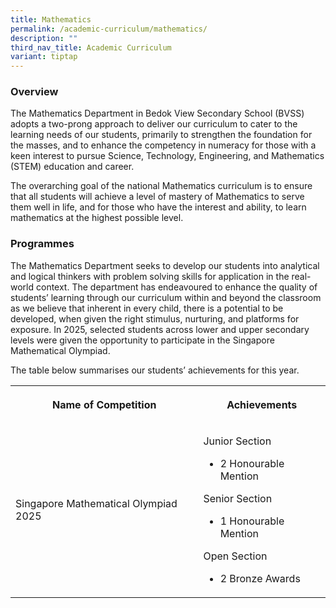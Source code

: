 ```yaml
---
title: Mathematics
permalink: /academic-curriculum/mathematics/
description: ""
third_nav_title: Academic Curriculum
variant: tiptap
---
```

<h3>Overview</h3>
<p>The Mathematics Department in Bedok View Secondary School (BVSS) adopts
a two-prong approach to deliver our curriculum to cater to the learning
needs of our students, primarily to strengthen the foundation for the masses,
and to enhance the competency in numeracy for those with a keen interest
to pursue Science, Technology, Engineering, and Mathematics (STEM) education
and career.</p>
<p>The overarching goal of the national Mathematics curriculum is to ensure
that all students will achieve a level of mastery of Mathematics to serve
them well in life, and for those who have the interest and ability, to
learn mathematics at the highest possible level.</p>
<h3>Programmes</h3>
<p>The Mathematics Department seeks to develop our students into analytical
and logical thinkers with problem solving skills for application in the
real-world context. The department has endeavoured to enhance the quality
of students’ learning through our curriculum within and beyond the classroom
as we believe that inherent in every child, there is a potential to be
developed, when given the right stimulus, nurturing, and platforms for
exposure. In 2025, selected students across lower and upper secondary levels
were given the opportunity to participate in the Singapore Mathematical
Olympiad.</p>
<p>The table below summarises our students’ achievements for this year.</p>
<table style="minWidth: 50px">
<colgroup>
<col>
<col>
</colgroup>
<tbody>
<tr>
<th rowspan="1" colspan="1">
<p>Name of Competition</p>
</th>
<th rowspan="1" colspan="1">
<p>Achievements</p>
</th>
</tr>
<tr>
<td rowspan="1" colspan="1">
<p>Singapore Mathematical Olympiad 2025</p>
</td>
<td rowspan="1" colspan="1">
<p>Junior Section</p>
<ul data-tight="true" class="tight">
<li>
<p>2 Honourable Mention</p>
</li>
</ul>
<p></p>
<p>Senior Section</p>
<ul data-tight="true" class="tight">
<li>
<p>1 Honourable Mention</p>
</li>
</ul>
<p></p>
<p>Open Section</p>
<ul data-tight="true" class="tight">
<li>
<p>2 Bronze Awards</p>
</li>
</ul>
</td>
</tr>
</tbody>
</table>
<p></p>
<p></p>